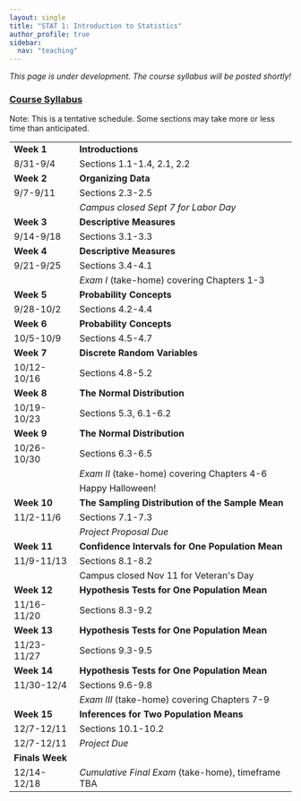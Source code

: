 ```yaml
---
layout: single
title: "STAT 1: Introduction to Statistics"
author_profile: true
sidebar:
  nav: "teaching"
---
```

*This page is under development. The course syllabus will be posted shortly!*

### <a href="https://lgpcappiello.github.io/teaching/stat100a/syllabus.pdf" target="blank">Course Syllabus</a>

Note: This is a tentative schedule. Some sections may take more or less time than anticipated. 

<table>
  <tbody>
    <tr><td><strong>Week 1</strong></td><td><strong>Introductions</strong></td></tr>
      <tr><td>8/31-9/4</td><td>Sections 1.1-1.4, 2.1, 2.2</td></tr>
    <tr><td><strong>Week 2</strong></td><td><strong>Organizing Data</strong></td></tr>
      <tr><td>9/7-9/11</td><td>Sections 2.3-2.5</td></tr>
      <tr><td></td><td><em>Campus closed Sept 7 for Labor Day</em></td></tr>
    <tr><td><strong>Week 3</strong></td><td><strong>Descriptive Measures</strong></td></tr>
      <tr><td>9/14-9/18</td><td>Sections 3.1-3.3</td></tr>
    <tr><td><strong>Week 4</strong></td><td><strong>Descriptive Measures</strong></td></tr>
      <tr><td>9/21-9/25</td><td>Sections 3.4-4.1</td></tr>
      <tr><td></td><td><em>Exam I</em> (take-home) covering Chapters 1-3</td></tr>
    <tr><td><strong>Week 5</strong></td><td><strong>Probability Concepts</strong></td></tr>
      <tr><td>9/28-10/2</td><td>Sections 4.2-4.4</td></tr>
    <tr><td><strong>Week 6</strong></td><td><strong>Probability Concepts</strong></td></tr>
      <tr><td>10/5-10/9</td><td>Sections 4.5-4.7</td></tr>
    <tr><td><strong>Week 7</strong></td><td><strong>Discrete Random Variables</strong></td></tr>
      <tr><td>10/12-10/16</td><td>Sections 4.8-5.2</td></tr>
    <tr><td><strong>Week 8</strong></td><td><strong>The Normal Distribution</strong></td></tr>
      <tr><td>10/19-10/23</td><td>Sections 5.3, 6.1-6.2</td></tr>  
    <tr><td><strong>Week 9</strong></td><td><strong>The Normal Distribution</strong></td></tr>
      <tr><td>10/26-10/30</td><td>Sections 6.3-6.5</td></tr> 
      <tr><td></td><td><em>Exam II</em> (take-home) covering Chapters 4-6</td></tr> 
      <tr><td></td><td>Happy Halloween!</td></tr> 
    <tr><td><strong>Week 10</strong></td><td><strong>The Sampling Distribution of the Sample Mean</strong></td></tr>
      <tr><td>11/2-11/6</td><td>Sections 7.1-7.3</td></tr>
      <tr><td></td><td><em>Project Proposal Due</em></td></tr>
    <tr><td><strong>Week 11</strong></td><td><strong>Confidence Intervals for One Population Mean</strong></td></tr>
      <tr><td>11/9-11/13</td><td>Sections 8.1-8.2</td></tr>  
      <tr><td></td><td>Campus closed Nov 11 for Veteran's Day</td></tr> 
    <tr><td><strong>Week 12</strong></td><td><strong>Hypothesis Tests for One Population Mean</strong></td></tr>
      <tr><td>11/16-11/20</td><td>Sections 8.3-9.2</td></tr>
    <tr><td><strong>Week 13</strong></td><td><strong>Hypothesis Tests for One Population Mean</strong></td></tr>
      <tr><td>11/23-11/27</td><td>Sections 9.3-9.5</td></tr>
    <tr><td><strong>Week 14</strong></td><td><strong>Hypothesis Tests for One Population Mean</strong></td></tr>
      <tr><td>11/30-12/4</td><td>Sections 9.6-9.8</td></tr>
      <tr><td></td><td><em>Exam III</em> (take-home) covering Chapters 7-9</td></tr> 
    <tr><td><strong>Week 15</strong></td><td><strong>Inferences for Two Population Means</strong></td></tr>
      <tr><td>12/7-12/11</td><td>Sections 10.1-10.2</td></tr>
      <tr><td>12/7-12/11</td><td><em>Project Due</em></td></tr>
    <tr><td><strong>Finals Week</strong></td><td><strong></strong></td></tr>
      <tr><td>12/14-12/18</td><td><em>Cumulative Final Exam</em> (take-home), timeframe TBA</td></tr>
</tbody>
</table>
